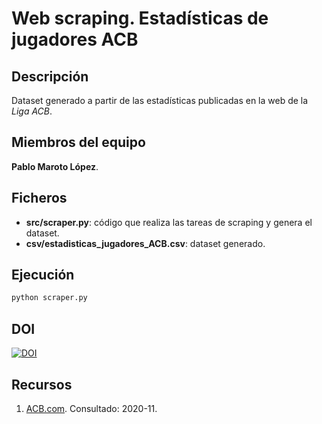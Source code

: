 # Web scraping. Estadísticas de jugadores ACB

## Descripción

Dataset generado a partir de las estadísticas publicadas en la web de la _Liga ACB_.

## Miembros del equipo

**Pablo Maroto López**.

## Ficheros

* **src/scraper.py**: código que realiza las tareas de scraping y genera el dataset.
* **csv/estadisticas_jugadores_ACB.csv**: dataset generado.

## Ejecución

```sh
python scraper.py
```
## DOI

[![DOI](https://zenodo.org/badge/DOI/10.5281/zenodo.4243039.svg)](https://doi.org/10.5281/zenodo.4243039)

## Recursos

1. [ACB.com](https://www.acb.com/). Consultado: 2020-11.
